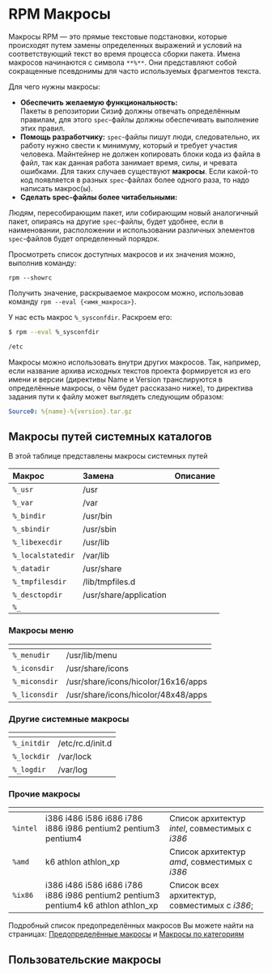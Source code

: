 # RPM Макросы

Макросы RPM — это прямые текстовые подстановки, которые происходят путем замены определенных выражений и условий на соответствующий текст во время процесса сборки пакета. Имена макросов начинаются с символа `**%**`. Они представляют собой сокращенные псевдонимы для часто используемых фрагментов текста.

Для чего нужны макросы:

* **Обеспечить желаемую функциональность:**  
    Пакеты в репозитории Сизиф должны отвечать определённым правилам, для этого `spec`-файлы должны обеспечивать выполнение этих правил.
* **Помощь разработчику:**
    `spec`-файлы пишут люди, следовательно, их работу нужно свести к минимуму, который и требует участия человека. Майнтейнер не должен копировать блоки кода из файла в файл, так как данная работа занимает время, силы, и чревата ошибками. Для таких случаев существуют **макросы**.  Если какой-то код появляется в разных `spec`-файлах более одного раза, то надо написать макрос(ы).
* **Сделать spec-файлы более читабельными:**

Людям, пересобирающим пакет, или собирающим новый аналогичный пакет, опираясь на другие ``spec``-файлы, будет удобнее, если в наименовании, расположении и использовании различных элементов `spec`-файлов будет определенный порядок.

Просмотреть список доступных макросов и их значения можно, выполнив команду:

``` bas
rpm --showrc
```

Получить значение, раскрываемое макросом можно, использовав команду `rpm --eval {<имя_макроса>}`.

У нас есть макрос `%_sysconfdir`. Раскроем его:

```bash
$ rpm --eval %_sysconfdir

/etc
```

Макросы можно использовать внутри других макросов. Так, например, если название архива исходных текстов проекта формируется из его имени и версии (директивы Name и Version транслируются в определённые макросы, о чём будет рассказано ниже), то директива задания пути к файлу может выглядеть следующим образом:

```yml
Source0: %{name}-%{version}.tar.gz
```

## Макросы путей системных каталогов

В этой таблице представлены макросы системных путей

| Макрос            | Замена                | Описание      |
|:------------------|:----------------------|:-------------:|
| ``%_usr``         |/usr                   |               |
|``%_var``          |/var                   |               |
|``%_bindir``       |/usr/bin               |               |
|``%_sbindir``      |/usr/sbin              |               |
|``%_libexecdir``   |/usr/lib               |               |
|``%_localstatedir``|/var/lib               |               |
|``%_datadir``      |/usr/share             |               |
|``%_tmpfilesdir``  |/lib/tmpfiles.d        |               |
|``%_desctopdir``   |/usr/share/application |               |
|``%_``             |                       |               |

### Макросы меню 

| <!-- -->      | <!-- -->          |
|:------------- |:----------------- |
|``%_menudir``  |/usr/lib/menu      |
|``%_iconsdir`` |/usr/share/icons   |
|``%_miconsdir``|/usr/share/icons/hicolor/16x16/apps |
|``%_liconsdir``|/usr/share/icons/hicolor/48x48/apps |

### Другие системные макросы

| <!-- -->      | <!-- -->          |
|:------------- |:----------------- |
|``%_initdir``  |/etc/rc.d/init.d   |
|``%_lockdir``  |/var/lock          |
|``%_logdir``   |/var/log           |

### Прочие макросы

| <!-- -->      | <!-- -->          | <!-- -->          |
|:------------- |:----------------- |:----------------- |
|``%intel``     |i386 i486 i586 i686 i786 i886 i986 pentium2 pentium3 pentium4 | Cписок архитектур _intel_, совместимых с _i386_|
|``%amd``       |k6 athlon athlon_xp | Cписок архитектур _amd_, совместимых с _i386_ |
|``%ix86``      |i386 i486 i586 i686 i786 i886 i986 pentium2 pentium3 pentium4 k6 athlon athlon_xp | Cписок всех архитектур, совместимых с _i386_;|

Подробный список предопределённых макросов Вы можете найти на страницах: [Предопределённые макросы](https://www.altlinux.org/Spec/Предопределенные_макросы) и [Макросы по категориям](https://www.altlinux.org/Особенности_написания_спек_файлов_в_ALT_Linux)

## Пользовательские макросы
